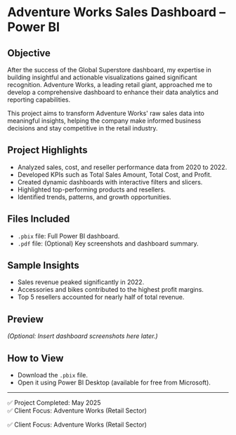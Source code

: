 # Adventure Works Sales Dashboard – Power BI

## Objective
After the success of the Global Superstore dashboard, my expertise in building insightful and actionable visualizations gained significant recognition. Adventure Works, a leading retail giant, approached me to develop a comprehensive dashboard to enhance their data analytics and reporting capabilities.

This project aims to transform Adventure Works' raw sales data into meaningful insights, helping the company make informed business decisions and stay competitive in the retail industry.

## Project Highlights
- Analyzed sales, cost, and reseller performance data from 2020 to 2022.
- Developed KPIs such as Total Sales Amount, Total Cost, and Profit.
- Created dynamic dashboards with interactive filters and slicers.
- Highlighted top-performing products and resellers.
- Identified trends, patterns, and growth opportunities.

## Files Included
- `.pbix` file: Full Power BI dashboard.
- `.pdf` file: (Optional) Key screenshots and dashboard summary.

## Sample Insights
- Sales revenue peaked significantly in 2022.
- Accessories and bikes contributed to the highest profit margins.
- Top 5 resellers accounted for nearly half of total revenue.

## Preview
*(Optional: Insert dashboard screenshots here later.)*

## How to View
- Download the `.pbix` file.
- Open it using Power BI Desktop (available for free from Microsoft).

---

✅ Project Completed: May 2025  
✅ Client Focus: Adventure Works (Retail Sector)

✅ Client Focus: Adventure Works (Retail Sector)
